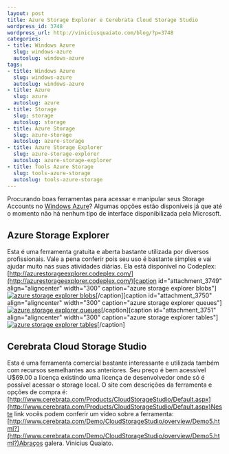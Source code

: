 ```yaml
--- 
layout: post
title: Azure Storage Explorer e Cerebrata Cloud Storage Studio
wordpress_id: 3748
wordpress_url: http://viniciusquaiato.com/blog/?p=3748
categories: 
- title: Windows Azure
  slug: windows-azure
  autoslug: windows-azure
tags: 
- title: Windows Azure
  slug: windows-azure
  autoslug: windows-azure
- title: Azure
  slug: azure
  autoslug: azure
- title: Storage
  slug: storage
  autoslug: storage
- title: Azure Storage
  slug: azure-storage
  autoslug: azure-storage
- title: Azure Storage Explorer
  slug: azure-storage-explorer
  autoslug: azure-storage-explorer
- title: Tools Azure Storage
  slug: tools-azure-storage
  autoslug: tools-azure-storage
---
```

Procurando boas ferramentas para acessar e manipular seus Storage Accounts no [Windows Azure](http://viniciusquaiato.com/blog/category/windows-azure/)? Algumas opções estão disponíveis já que até o momento não há nenhum tipo de interface disponibilizada pela Microsoft.

## Azure Storage Explorer
Esta é uma ferramenta gratuita e aberta bastante utilizada por diversos profissionais. Vale a pena conferir pois seu uso é bastante simples e vai ajudar muito nas suas atividades diárias. Ela está disponível no Codeplex: [http://azurestorageexplorer.codeplex.com/](http://azurestorageexplorer.codeplex.com/)[caption id="attachment_3749" align="aligncenter" width="300" caption="azure storage explorer blobs"][![azure storage explorer blobs](http://viniciusquaiato.com/images_posts/azure-storage-explorer-blobs-300x217.png "azure storage explorer blobs")](http://viniciusquaiato.com/images_posts/azure-storage-explorer-blobs.png)[/caption][caption id="attachment_3750" align="aligncenter" width="300" caption="azure storage explorer queues"][![azure storage explorer queues](http://viniciusquaiato.com/images_posts/azure-storage-explorer-queues-300x217.png "azure storage explorer queues")](http://viniciusquaiato.com/images_posts/azure-storage-explorer-queues.png)[/caption][caption id="attachment_3751" align="aligncenter" width="300" caption="azure storage explorer tables"][![azure storage explorer tables](http://viniciusquaiato.com/images_posts/azure-storage-explorer-tables-300x217.png "azure storage explorer tables")](http://viniciusquaiato.com/images_posts/azure-storage-explorer-tables.png)[/caption]

## Cerebrata Cloud Storage Studio
Esta é uma ferramenta comercial bastante interessante e utilizada também com recursos semelhantes aos anteriores. Seu preço é bem acessível U$69.00 a licença existindo uma licença de desenvolvedor onde só é possível acessar o storage local. O site com descrições da ferramenta e opções de compra é: [http://www.cerebrata.com/Products/CloudStorageStudio/Default.aspx](http://www.cerebrata.com/Products/CloudStorageStudio/Default.aspx)Neste link vocês podem conferir um vídeo sobre a ferramenta: [http://www.cerebrata.com/Demo/CloudStorageStudio/overview/Demo5.html?](http://www.cerebrata.com/Demo/CloudStorageStudio/overview/Demo5.html?)Abraços galera. Vinicius Quaiato.
